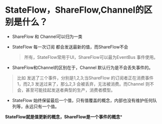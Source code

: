 
# StateFlow，ShareFlow,Channel的区别是什么？


- ShareFlow 和 Channel可以归为一类
- StateFlow 每一次订阅 都会发送最新的值，而ShareFlow不会
  > 所有，StateFlow常用于UI，ShareFlow可以最为EventBus 事件使用。

 

- ShareFlow和Channel的区别在于，Channel 默认行为是不会丢失事件的。

> 比如 发送了三个事件，分别是1,2,3;当ShareFlow 的订阅者正在消费事件 1，而2,3 发送过来了，那么2,3 会被丢弃，无法被消费。而Channel 则不会，甚至可能挂起发送者典型的生产，消费者模型。

- StateFlow 始终保留最后一个值，只有值覆盖的概念，内部也没有维护任何队列等，永远只有一个值。



**StateFlow就是值更新的概念，ShareFlow是一个事件的概念***